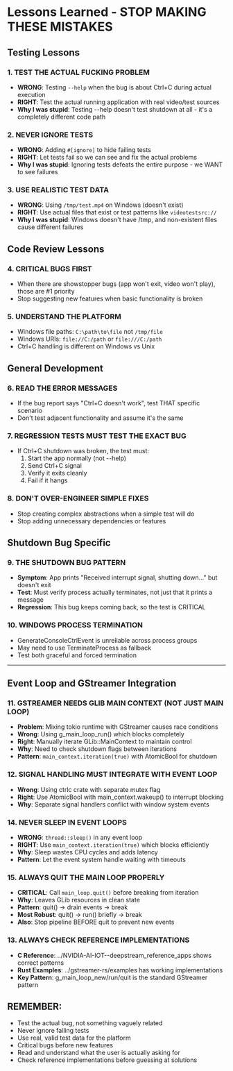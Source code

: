 # Lessons Learned - STOP MAKING THESE MISTAKES

## Testing Lessons

### 1. TEST THE ACTUAL FUCKING PROBLEM
- **WRONG**: Testing `--help` when the bug is about Ctrl+C during actual execution
- **RIGHT**: Test the actual running application with real video/test sources
- **Why I was stupid**: Testing --help doesn't test shutdown at all - it's a completely different code path

### 2. NEVER IGNORE TESTS
- **WRONG**: Adding `#[ignore]` to hide failing tests
- **RIGHT**: Let tests fail so we can see and fix the actual problems
- **Why I was stupid**: Ignoring tests defeats the entire purpose - we WANT to see failures

### 3. USE REALISTIC TEST DATA
- **WRONG**: Using `/tmp/test.mp4` on Windows (doesn't exist)
- **RIGHT**: Use actual files that exist or test patterns like `videotestsrc://`
- **Why I was stupid**: Windows doesn't have /tmp, and non-existent files cause different failures

## Code Review Lessons

### 4. CRITICAL BUGS FIRST
- When there are showstopper bugs (app won't exit, video won't play), those are #1 priority
- Stop suggesting new features when basic functionality is broken

### 5. UNDERSTAND THE PLATFORM
- Windows file paths: `C:\path\to\file` not `/tmp/file`
- Windows URIs: `file://C:/path` or `file:///C:/path`
- Ctrl+C handling is different on Windows vs Unix

## General Development

### 6. READ THE ERROR MESSAGES
- If the bug report says "Ctrl+C doesn't work", test THAT specific scenario
- Don't test adjacent functionality and assume it's the same

### 7. REGRESSION TESTS MUST TEST THE EXACT BUG
- If Ctrl+C shutdown was broken, the test must:
  1. Start the app normally (not --help)
  2. Send Ctrl+C signal
  3. Verify it exits cleanly
  4. Fail if it hangs

### 8. DON'T OVER-ENGINEER SIMPLE FIXES
- Stop creating complex abstractions when a simple test will do
- Stop adding unnecessary dependencies or features

## Shutdown Bug Specific

### 9. THE SHUTDOWN BUG PATTERN
- **Symptom**: App prints "Received interrupt signal, shutting down..." but doesn't exit
- **Test**: Must verify process actually terminates, not just that it prints a message
- **Regression**: This bug keeps coming back, so the test is CRITICAL

### 10. WINDOWS PROCESS TERMINATION
- GenerateConsoleCtrlEvent is unreliable across process groups
- May need to use TerminateProcess as fallback
- Test both graceful and forced termination

---

## Event Loop and GStreamer Integration

### 11. GSTREAMER NEEDS GLIB MAIN CONTEXT (NOT JUST MAIN LOOP)
- **Problem**: Mixing tokio runtime with GStreamer causes race conditions
- **Wrong**: Using g_main_loop_run() which blocks completely
- **Right**: Manually iterate GLib::MainContext to maintain control
- **Why**: Need to check shutdown flags between iterations
- **Pattern**: `main_context.iteration(true)` with AtomicBool for shutdown

### 12. SIGNAL HANDLING MUST INTEGRATE WITH EVENT LOOP
- **Wrong**: Using ctrlc crate with separate mutex flag
- **Right**: Use AtomicBool with main_context.wakeup() to interrupt blocking
- **Why**: Separate signal handlers conflict with window system events

### 14. NEVER SLEEP IN EVENT LOOPS
- **WRONG**: `thread::sleep()` in any event loop
- **RIGHT**: Use `main_context.iteration(true)` which blocks efficiently
- **Why**: Sleep wastes CPU cycles and adds latency
- **Pattern**: Let the event system handle waiting with timeouts

### 15. ALWAYS QUIT THE MAIN LOOP PROPERLY
- **CRITICAL**: Call `main_loop.quit()` before breaking from iteration
- **Why**: Leaves GLib resources in clean state
- **Pattern**: quit() -> drain events -> break
- **Most Robust**: quit() -> run() briefly -> break
- **Also**: Stop pipeline BEFORE quit to prevent new events

### 13. ALWAYS CHECK REFERENCE IMPLEMENTATIONS
- **C Reference**: ../NVIDIA-AI-IOT--deepstream_reference_apps shows correct patterns
- **Rust Examples**: ../gstreamer-rs/examples has working implementations
- **Key Pattern**: g_main_loop_new/run/quit is the standard GStreamer pattern

## REMEMBER: 
- Test the actual bug, not something vaguely related
- Never ignore failing tests
- Use real, valid test data for the platform
- Critical bugs before new features
- Read and understand what the user is actually asking for
- Check reference implementations before guessing at solutions